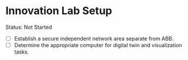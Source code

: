 # Innovation Lab Setup

Status: Not Started

- [ ]  Establish a secure independent network area separate from ABB.
- [ ]  Determine the appropriate computer for digital twin and visualization tasks.